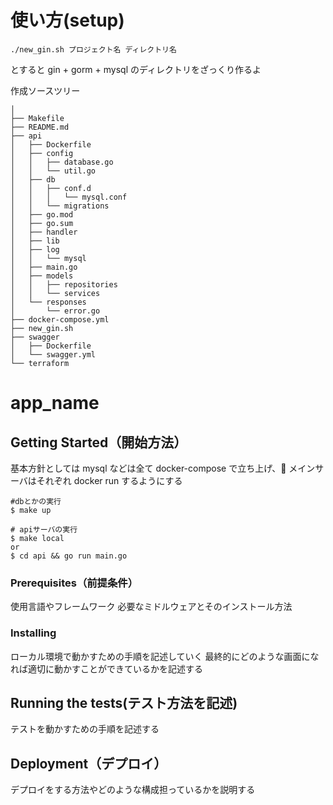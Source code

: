 # 使い方(setup)

```shell
./new_gin.sh プロジェクト名 ディレクトリ名
```

とすると
gin + gorm + mysql のディレクトリをざっくり作るよ

作成ソースツリー

```
│
├── Makefile
├── README.md
├── api
│   ├── Dockerfile
│   ├── config
│   │   ├── database.go
│   │   └── util.go
│   ├── db
│   │   ├── conf.d
│   │   │   └── mysql.conf
│   │   └── migrations
│   ├── go.mod
│   ├── go.sum
│   ├── handler
│   ├── lib
│   ├── log
│   │   └── mysql
│   ├── main.go
│   ├── models
│   │   ├── repositories
│   │   └── services
│   └── responses
│       └── error.go
├── docker-compose.yml
├── new_gin.sh
├── swagger
│   ├── Dockerfile
│   └── swagger.yml
└── terraform
```

# app_name

## Getting Started（開始方法）

基本方針としては mysql などは全て docker-compose で立ち上げ、 メインサーバはそれぞれ docker run するようにする

```shell
#dbとかの実行
$ make up
```

```shell
# apiサーバの実行
$ make local
or
$ cd api && go run main.go
```

### Prerequisites（前提条件）

使用言語やフレームワーク
必要なミドルウェアとそのインストール方法

### Installing

ローカル環境で動かすための手順を記述していく
最終的にどのような画面になれば適切に動かすことができているかを記述する

## Running the tests(テスト方法を記述)

テストを動かすための手順を記述する

## Deployment（デプロイ）

デプロイをする方法やどのような構成担っているかを説明する
